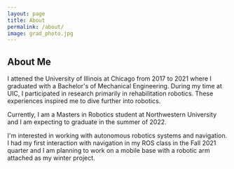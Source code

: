 ```yaml
---
layout: page
title: About
permalink: /about/
image: grad_photo.jpg
---
```


## About Me
I attened the University of Illinois at Chicago from 2017 to 2021 where I graduated with a Bachelor's of Mechanical Engineering. During my time at UIC, I participated in research primarily in rehabilitation robotics. These experiences inspired me to dive further into robotics.

Currently, I am a Masters in Robotics student at Northwestern University and I am expecting to graduate in the summer of 2022. 

I'm interested in working with autonomous robotics systems and navigation. I had my first interaction with navigation in my ROS class in the Fall 2021 quarter and I am planning to work on a mobile base with a robotic arm attached as my winter project. 